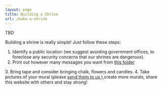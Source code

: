 ```yaml
---
layout: page
title: Building a Shrine
url: /make-a-shrine
---
```


<p class="message">
  TBD
</p>


Building a shrine is really simple! Just follow these steps:

1. Identify a public location (we suggest avoiding government offices,
to foreclose any security concerns that our shrines are dangerous).
2. Print out however many messages you want from
<a href="https://drive.google.com/drive/folders/1aRpAN8JHmypNuLKORxiVDTqmN1Rxosm6"
    target="_blank">
    this folder
</a>
3. Bring tape and consider bringing chalk,
 flowers and candles.
4. Take pictures of your mural (please
<a href="/connect"
    target="_blank">
    send them to us
</a>
),create more murals, share this website with others and stay strong!
